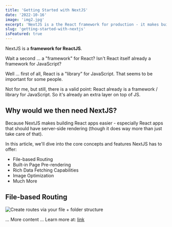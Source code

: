 ```yaml
---
title: 'Getting Started with NextJS'
date: '2022-10-16'
image: 'img2.jpg'
excerpt: 'NextJS is a the React framework for production - it makes building fullstack React apps and sites a breeze and ships with built-in SSR.'
slug: 'getting-started-with-nextjs'
isFeatured: true
---
```


NextJS is a **framework for ReactJS**.

Wait a second ... a "framework" for React? Isn't React itself already a framework for JavaScript?

Well ... first of all, React is a "library" for JavaScript. That seems to be important for some people.

Not for me, but still, there is a valid point: React already is a framework / library for JavaScript. So it's already an extra layer on top of JS.

## Why would we then need NextJS?

Because NextJS makes building React apps easier - especially React apps that should have server-side rendering (though it does way more than just take care of that).

In this article, we'll dive into the core concepts and features NextJS has to offer:

- File-based Routing
- Built-in Page Pre-rendering
- Rich Data Fetching Capabilities
- Image Optimization
- Much More

## File-based Routing

![Create routes via your file + folder structure](img2.jpg)

... More content ...
Learn more at: [link](https://github.com/A1exEra)
